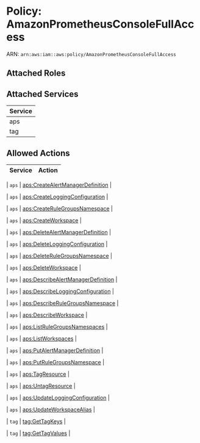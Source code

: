 # Policy: AmazonPrometheusConsoleFullAccess

ARN: `arn:aws:iam::aws:policy/AmazonPrometheusConsoleFullAccess`

## Attached Roles

## Attached Services

| Service |
|---------|
| aps |
| tag |

## Allowed Actions

| Service | Action |
|:-------:|--------|

| `aps` | [aps:CreateAlertManagerDefinition](../actions.md#aps:createalertmanagerdefinition) |

| `aps` | [aps:CreateLoggingConfiguration](../actions.md#aps:createloggingconfiguration) |

| `aps` | [aps:CreateRuleGroupsNamespace](../actions.md#aps:createrulegroupsnamespace) |

| `aps` | [aps:CreateWorkspace](../actions.md#aps:createworkspace) |

| `aps` | [aps:DeleteAlertManagerDefinition](../actions.md#aps:deletealertmanagerdefinition) |

| `aps` | [aps:DeleteLoggingConfiguration](../actions.md#aps:deleteloggingconfiguration) |

| `aps` | [aps:DeleteRuleGroupsNamespace](../actions.md#aps:deleterulegroupsnamespace) |

| `aps` | [aps:DeleteWorkspace](../actions.md#aps:deleteworkspace) |

| `aps` | [aps:DescribeAlertManagerDefinition](../actions.md#aps:describealertmanagerdefinition) |

| `aps` | [aps:DescribeLoggingConfiguration](../actions.md#aps:describeloggingconfiguration) |

| `aps` | [aps:DescribeRuleGroupsNamespace](../actions.md#aps:describerulegroupsnamespace) |

| `aps` | [aps:DescribeWorkspace](../actions.md#aps:describeworkspace) |

| `aps` | [aps:ListRuleGroupsNamespaces](../actions.md#aps:listrulegroupsnamespaces) |

| `aps` | [aps:ListWorkspaces](../actions.md#aps:listworkspaces) |

| `aps` | [aps:PutAlertManagerDefinition](../actions.md#aps:putalertmanagerdefinition) |

| `aps` | [aps:PutRuleGroupsNamespace](../actions.md#aps:putrulegroupsnamespace) |

| `aps` | [aps:TagResource](../actions.md#aps:tagresource) |

| `aps` | [aps:UntagResource](../actions.md#aps:untagresource) |

| `aps` | [aps:UpdateLoggingConfiguration](../actions.md#aps:updateloggingconfiguration) |

| `aps` | [aps:UpdateWorkspaceAlias](../actions.md#aps:updateworkspacealias) |

| `tag` | [tag:GetTagKeys](../actions.md#tag:gettagkeys) |

| `tag` | [tag:GetTagValues](../actions.md#tag:gettagvalues) |
